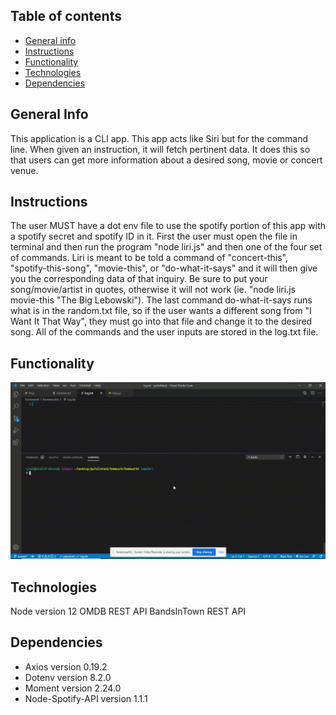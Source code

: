 ## Table of contents

- [General info](#general-info)
- [Instructions](#instructions)
- [Functionality](#functionality)
- [Technologies](#technologies)
- [Dependencies](#dependencies)

## General Info

This application is a CLI app. This app acts like Siri but for the command line. When given an instruction, it will fetch pertinent data. It does this so that users can get more information about a desired song, movie or concert venue.

## Instructions

The user MUST have a dot env file to use the spotify portion of this app with a spotify secret and spotify ID in it. First the user must open the file in terminal and then run the program "node liri.js" and then one of the four set of commands. Liri is meant to be told a command of "concert-this", "spotify-this-song", "movie-this", or "do-what-it-says" and it will then give you the corresponding data of that inquiry. Be sure to put your song/movie/artist in quotes, otherwise it will not work (ie. "node liri.js movie-this "The Big Lebowski"). The last command do-what-it-says runs what is in the random.txt file, so if the user wants a different song from "I Want It That Way", they must go into that file and change it to the desired song. All of the commands and the user inputs are stored in the log.txt file.

## Functionality

![example of working application](./assets/images/liri.gif)

## Technologies

Node version 12
OMDB REST API
BandsInTown REST API

## Dependencies

- Axios version 0.19.2
- Dotenv version 8.2.0
- Moment version 2.24.0
- Node-Spotify-API version 1.1.1
